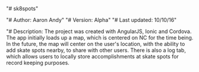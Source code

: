 "# sk8spots" 

"# Author: Aaron Andy"
"# Version: Alpha"
"# Last updated: 10/10/16"

"# Description: The project was created with AngularJS, Ionic and Cordova. The app initially loads up a map, which is centered on NC
   for the time being. In the future, the map will center on the user's location, with the ability to add skate spots nearby, to share 
   with other users. There is also a log tab, which allows users to locally store accomplishments at skate spots for record keeping purposes.

